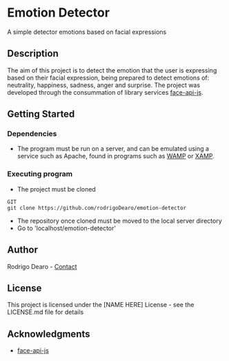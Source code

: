 # Emotion Detector

A simple detector emotions based on facial expressions

## Description

The aim of this project is to detect the emotion that the user is expressing based on their facial expression, being prepared to detect emotions of: neutrality, happiness, sadness, anger and surprise. The project was developed through the consummation of library services [face-api-js](https://github.com/justadudewhohacks/face-api.js).

## Getting Started

### Dependencies

* The program must be run on a server, and can be emulated using a service such as Apache, found in programs such as [WAMP](https://www.wampserver.com/en/) or [XAMP](https://www.apachefriends.org/pt_br/index.html).

### Executing program

* The project must be cloned
```
GIT
git clone https://github.com/rodrigoDearo/emotion-detector
```
* The repository once cloned must be moved to the local server directory
* Go to 'localhost/emotion-detector'

## Author

Rodrigo Dearo - [Contact](rodrigonascimentodearo@outlook.com)

## License

This project is licensed under the [NAME HERE] License - see the LICENSE.md file for details

## Acknowledgments

* [face-api-js](https://github.com/justadudewhohacks/face-api.js)
  
